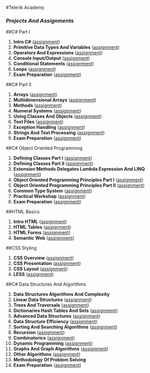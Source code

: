 #Telerik Academy 
### *Projects And Assignments*


##C# Part I
1. **Intro C#** ([assignment](https://github.com/stinger907/TelerikAcademy/tree/master/CSharpPart1/01.Intro/01.IntroCSharpHomework/01.IntroCSharpHomework)) 
2. **Primitive Data Types And Variables** ([assignment](https://github.com/stinger907/TelerikAcademy/tree/master/CSharpPart1/02.PrimitiveDataTypes/Homework/02.PrimitiveDataTypesHomework))
3. **Operators And Expressions** ([assignment](https://github.com/stinger907/TelerikAcademy/tree/master/CSharpPart1/03.OperatorsAndExpressions/Homework/03.OperatorsAndExpressionsHomework))
4. **Console Input/Output** ([assignment](https://github.com/stinger907/TelerikAcademy/tree/master/CSharpPart1/04.ConsoleIO/Homework/04.ConsoleIO.Homework))
5. **Conditional Statements** ([assignment](https://github.com/stinger907/TelerikAcademy/tree/master/CSharpPart1/05.ConditionalStatements/Homework/05.ConditionalStatementsHomework))
6. **Loops** ([assignment](https://github.com/stinger907/TelerikAcademy/tree/master/CSharpPart1/06.Loops/Homework/06.LoopsHomework/06.LoopsHomework))
7. **Exam Preparation** ([assignment](https://github.com/stinger907/TelerikAcademy/tree/master/CSharpPart1/BGCoderContests))

##C# Part II
1. **Arrays** ([assignment](https://github.com/stinger907/TelerikAcademy/tree/master/CSharpPart2/07.Arrays/Homework/07.ArraysHomework))
2. **Multidimensional Arrays** ([assignment](https://github.com/stinger907/TelerikAcademy/tree/master/CSharpPart2/08.MultidimensionalArrays/Homework/08.MultidimArraysHW))
3. **Methods** ([assignment](https://github.com/stinger907/TelerikAcademy/tree/master/CSharpPart2/09.Methods/Homework/09.MethodsHomework))
4. **Numeral Systems** ([assignment](https://github.com/stinger907/TelerikAcademy/tree/master/CSharpPart2/10.NumeralSystems/Homework/10.NumeralSystemsHW))
5. **Using Classes And Objects** ([assignment](https://github.com/stinger907/TelerikAcademy/tree/master/CSharpPart2/11.ClassesAndObjects/Homework/11.ClassesAndObjectsHW))
6. **Text Files** ([assignment](https://github.com/stinger907/TelerikAcademy/tree/master/CSharpPart2/12.TextFiles/Homework/12.TextFilesHW))
7. **Exception Handling** ([assignment](https://github.com/stinger907/TelerikAcademy/tree/master/CSharpPart2/13.ExceptionHandling/Homework/13.ExceptionHandlingHW))
8. **Strings And Text Processing** ([assignment](https://github.com/stinger907/TelerikAcademy/tree/master/CSharpPart2/14.StringsAndTextProcessing/Homework/14.StringsAndTextProcessingHW))
9. **Exam Preparation** ([assignment](https://github.com/stinger907/TelerikAcademy/tree/master/CSharpPart2/ExamPreparation))

##C# Object Oriented Programming
1. **Defining Classes Part I** ([assignment](https://github.com/stinger907/TelerikAcademy/tree/master/CSharpOOP/15.DefiningClassesPart1/MobilePhone))
2. **Defining Classes Part II** ([assignment](https://github.com/stinger907/TelerikAcademy/tree/master/CSharpOOP/16.DefiningClassesPart2/DefiningClassesII_HW))
3. **Extension Methods Delegates Lambda Expression And LINQ** ([assignment](https://github.com/stinger907/TelerikAcademy/tree/master/CSharpOOP/17.ExtensionsDelegatesLambdaLINQ/ExtensionsDelegatesLambdaLINQ_HW))
4. **Object Oriented Programming Principles Part I** ([assignment](https://github.com/stinger907/TelerikAcademy/tree/master/CSharpOOP/18.OOPPrinciplesPart1/OOPPrinciplesPart1HW))
5. **Object Oriented Programming Principles Part II** ([assignment](https://github.com/stinger907/TelerikAcademy/tree/master/CSharpOOP/19.OOPPrinciplesPart2/OOPPrinciplesPart2HW))
6. **Common Type System** ([assignment](https://github.com/stinger907/TelerikAcademy/tree/master/CSharpOOP/20.CommonTypeSystem/CommonTypeSystemHW))
7. **Practical Workshop** ([assignment](https://github.com/stinger907/TelerikAcademy/tree/master/CSharpOOP/PracticalWorkshop/ParticleSystem/ParticleSystem))
8. **Exam Preparation** ([assignment](https://github.com/stinger907/TelerikAcademy/tree/master/CSharpOOP/ExamPreparation))

##HTML Basics
1. **Intro HTML** ([assignment](https://github.com/stinger907/TelerikAcademy/tree/master/HTML/01.IntroHTML/IntroHTMLHomework))
2. **HTML Tables** ([assignment](https://github.com/stinger907/TelerikAcademy/tree/master/HTML/02.HTMLTables/HTMLTablesHomework))
3. **HTML Forms** ([assignment](https://github.com/stinger907/TelerikAcademy/tree/master/HTML/03.HTMLForms/HTMLFormsHomework))
4. **Semantic Web** ([assignment](https://github.com/stinger907/TelerikAcademy/tree/master/HTML/04.SemanticWeb/SemanticWebHW))

##CSS Styling
1. **CSS Overview** ([assignment](https://github.com/stinger907/TelerikAcademy/tree/master/CSS/01.CSS-Overview/CSS-OverviewHW))
2. **CSS Presentation** ([assignment](https://github.com/stinger907/TelerikAcademy/tree/master/CSS/02.CSS-Presentation/CSS-PresentationHW))
3. **CSS Layout** ([assignment](https://github.com/stinger907/TelerikAcademy/tree/master/CSS/03.CSS-Layout/CSS-LayoutHW))
4. **LESS** ([assignment](https://github.com/stinger907/TelerikAcademy/tree/master/CSS/04.LESS/LESS-Homework))

##C# Data Structures And Algorithms
1. **Data Structures Algorithms And Complexity**
2. **Linear Data Structures** ([assignment](https://github.com/stinger907/TelerikAcademy/tree/master/CSharpDS%26A/02.LinearDataStructures/LinearDataStructuresHW))
3. **Trees And Traversals** ([assignment](https://github.com/stinger907/TelerikAcademy/tree/master/CSharpDS%26A/03.TreesAndTraversals/TreesAndTraversalsHW))
4. **Dictionaries Hash Tables And Sets** ([assignment](https://github.com/stinger907/TelerikAcademy/tree/master/CSharpDS%26A/04.DictionariesHashTablesAndSets/DictionariesHashTablesAndSets-HW))
5. **Advanced Data Structures** ([assignment](https://github.com/stinger907/TelerikAcademy/tree/master/CSharpDS%26A/05.AdvancedDataStructures/Advanced-Data-Structures-HW))
6. **Data Structure Efficiency** ([assignment](https://github.com/stinger907/TelerikAcademy/tree/master/CSharpDS%26A/06.DataStructureEfficiency/Data-Structure-Efficiency-HW))
7. **Sorting And Searching Algorithms** ([assignment](https://github.com/stinger907/TelerikAcademy/tree/master/CSharpDS%26A/07.SortingAndSearchingAlgorithms/SortingAndSearchingAlgorithmsHW/Sorting-and-Searching-Algorithms-Homework))
8. **Recursion** ([assignment](https://github.com/stinger907/TelerikAcademy/tree/master/CSharpDS%26A/08.Recursion/RecursionHW))
9. **Combinatorics** ([assignment]())
10. **Dynamic Programming** ([assignment]())
11. **Graphs And Graph Algorithms** ([assignment]())
12. **Other Algorithms** ([assignment]())
13. **Methodology Of Problem Solving**
14. **Exam Preparation** ([assignment]())


